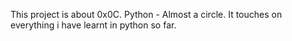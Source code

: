 This project is about 0x0C. Python - Almost a circle. It touches on everything i have learnt in python so far.
